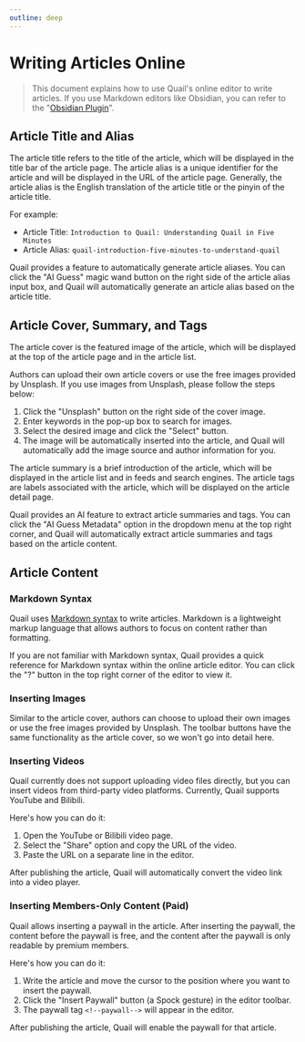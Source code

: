 ```yaml
---
outline: deep
---
```


# Writing Articles Online

> This document explains how to use Quail's online editor to write articles. If you use Markdown editors like Obsidian, you can refer to the "[Obsidian Plugin](./obsidian-plugin.md)".

## Article Title and Alias

The article title refers to the title of the article, which will be displayed in the title bar of the article page. The article alias is a unique identifier for the article and will be displayed in the URL of the article page. Generally, the article alias is the English translation of the article title or the pinyin of the article title.

For example:

- Article Title: `Introduction to Quail: Understanding Quail in Five Minutes`
- Article Alias: `quail-introduction-five-minutes-to-understand-quail`

Quail provides a feature to automatically generate article aliases. You can click the "AI Guess" magic wand button on the right side of the article alias input box, and Quail will automatically generate an article alias based on the article title.

## Article Cover, Summary, and Tags

The article cover is the featured image of the article, which will be displayed at the top of the article page and in the article list.

Authors can upload their own article covers or use the free images provided by Unsplash. If you use images from Unsplash, please follow the steps below:

1. Click the "Unsplash" button on the right side of the cover image.
2. Enter keywords in the pop-up box to search for images.
3. Select the desired image and click the "Select" button.
4. The image will be automatically inserted into the article, and Quail will automatically add the image source and author information for you.

The article summary is a brief introduction of the article, which will be displayed in the article list and in feeds and search engines. The article tags are labels associated with the article, which will be displayed on the article detail page.

Quail provides an AI feature to extract article summaries and tags. You can click the "AI Guess Metadata" option in the dropdown menu at the top right corner, and Quail will automatically extract article summaries and tags based on the article content.

## Article Content

### Markdown Syntax

Quail uses [Markdown syntax](https://www.markdownguide.org/basic-syntax/) to write articles. Markdown is a lightweight markup language that allows authors to focus on content rather than formatting.

If you are not familiar with Markdown syntax, Quail provides a quick reference for Markdown syntax within the online article editor. You can click the "?" button in the top right corner of the editor to view it.

### Inserting Images

Similar to the article cover, authors can choose to upload their own images or use the free images provided by Unsplash. The toolbar buttons have the same functionality as the article cover, so we won't go into detail here.

### Inserting Videos

Quail currently does not support uploading video files directly, but you can insert videos from third-party video platforms. Currently, Quail supports YouTube and Bilibili.

Here's how you can do it:

1. Open the YouTube or Bilibili video page.
2. Select the "Share" option and copy the URL of the video.
3. Paste the URL on a separate line in the editor.

After publishing the article, Quail will automatically convert the video link into a video player.

### Inserting Members-Only Content (Paid)

Quail allows inserting a paywall in the article. After inserting the paywall, the content before the paywall is free, and the content after the paywall is only readable by premium members.

Here's how you can do it:

1. Write the article and move the cursor to the position where you want to insert the paywall.
2. Click the "Insert Paywall" button (a Spock gesture) in the editor toolbar.
3. The paywall tag `<!--paywall-->` will appear in the editor.

After publishing the article, Quail will enable the paywall for that article.